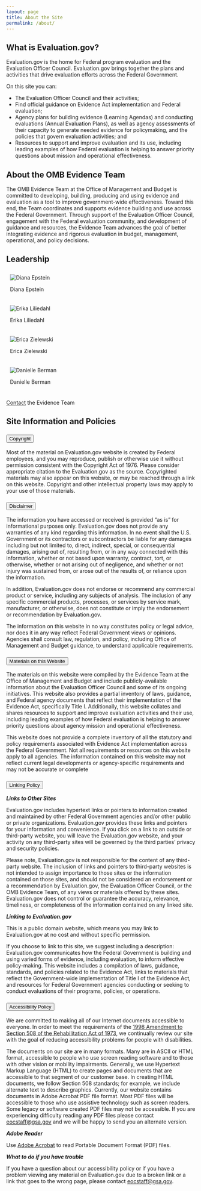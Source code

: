 ```yaml
---
layout: page
title: About the Site
permalink: /about/
---
```


<section class="grid-container padding-left-0 padding-right-1">
<h2>What is Evaluation.gov?</h2>
<p>Evaluation.gov is the home for Federal program evaluation and the Evaluation Officer Council. Evaluation.gov brings together the plans and activities that drive evaluation efforts across the Federal Government.</p>
        <p>On this site you can:</p>
        <ul>
            <li>The Evaluation Officer Council and their activities;</li>
            <li>Find official guidance on Evidence Act implementation and Federal evaluation;</li>
            <li>Agency plans for building evidence (Learning Agendas) and conducting evaluations (Annual Evaluation Plans), as well as agency assessments of their capacity to generate needed evidence for policymaking, and the policies that govern evaluation activities; and</li>
            <li>Resources to support and improve evaluation and its use, including leading examples of how Federal evaluation is helping to answer priority questions about mission and operational effectiveness.</li>
        </ul>
<h2>About the OMB Evidence Team</h2>
    The OMB Evidence Team at the Office of Management and Budget is committed to developing, building, producing and using evidence and evaluation as a tool to improve government-wide effectiveness. Toward this end, the Team coordinates and supports evidence building and use across the Federal Government. Through support of the Evaluation Officer Council, engagement with the Federal evaluation community, and development of guidance and resources, the Evidence Team advances the goal of better integrating evidence and rigorous evaluation in budget, management, operational, and policy decisions. <br />

<div class="grid-container padding-left-0">
            <h2 class="font-sans-lg">Leadership</h2>
            <div class="usa-graphic-list__row grid-row grid-gap padding-top-0">
                <div class="tablet:grid-col-6 container" style="padding:10px;">
                        <div class="left">
                            <img class="photo" src="{{site.baseurl}}/assets/images/logo-omb.png" alt="Diana Epstein">
                        </div>
                        <div class="right">
                            <p><span class="name">Diana Epstein</span></p>
                        </div>
                </div>
                <div class="tablet:grid-col-6 container" style="padding:10px;">
                        <div class="left">
                            <img class="photo" src="{{site.baseurl}}/assets/images/logo-omb.png" alt="Erika Liliedahl">
                        </div>
                        <div class="right">
                            <p><span class="name">Erika Liliedahl</span></p>
                        </div>
                </div>
                </div>
                <div class="usa-graphic-list__row grid-row grid-gap padding-top-0">
                <div class="tablet:grid-col-6 container" style="padding:10px;">
                        <div class="left">
                            <img class="photo" src="{{site.baseurl}}/assets/images/logo-omb.png" alt="Erica Zielewski">
                        </div>
                        <div class="right">
                            <p><span class="name">Erica Zielewski</span></p>
                        </div>
                </div>
                <div class="tablet:grid-col-6 container" style="padding:10px;">
                        <div class="left">
                            <img class="photo" src="{{site.baseurl}}/assets/images/logo-omb.png" alt="Danielle Berman">
                        </div>
                        <div class="right">
                            <p><span class="name">Danielle Berman</span></p>
                        </div>
                </div>
            </div>
        </div>
    <p><a href="mailto:evidence@omb.eop.gov">Contact</a> the Evidence Team</p>
<h2>Site Information and Policies</h2>

<div class="usa-accordion usa-accordion--bordered">
      <!-- Use the accurate heading level to maintain the document outline -->
      <h3 class="usa-accordion__heading">
        <button class="usa-accordion__button" aria-expanded="false" aria-controls="b-a1">
          Copyright
        </button>
      </h3>
      <div id="b-a1" class="usa-accordion__content">
        <p>Most of the material on Evaluation.gov website is created by Federal employees, and you may reproduce, publish or otherwise use it without permission consistent with the Copyright Act of 1976. Please consider appropriate citation to the Evaluation.gov as the source. Copyrighted materials may also appear on this website, or may be reached through a link on this website. Copyright and other intellectual property laws may apply to your use of those materials.</p>
      </div>
      <!-- Use the accurate heading level to maintain the document outline -->
      <h3 class="usa-accordion__heading">
        <button class="usa-accordion__button" aria-expanded="false" aria-controls="b-a2">
         Disclaimer
        </button>
      </h3>
      <div id="b-a2" class="usa-accordion__content">
        <p>The information you have accessed or received is provided “as is” for informational purposes only. Evaluation.gov does not provide any warranties of any kind regarding this information. In no event shall the U.S. Government or its contractors or subcontractors be liable for any damages including but not limited to, direct, indirect, special, or consequential damages, arising out of, resulting from, or in any way connected with this information, whether or not based upon warranty, contract, tort, or otherwise, whether or not arising out of negligence, and whether or not injury was sustained from, or arose out of the results of, or reliance upon the information.</p>
        <p>In addition, Evaluation.gov does not endorse or recommend any commercial product or service, including any subjects of analysis. The inclusion of any specific commercial products, processes, or services by service mark, manufacturer, or otherwise, does not constitute or imply the endorsement or recommendation by Evaluation.gov.</p>
        <p>The information on this website in no way constitutes policy or legal advice, nor does it in any way reflect Federal Government views or opinions. Agencies shall consult law, regulation, and policy, including Office of Management and Budget guidance, to understand applicable requirements.</p>
      </div>
      <!-- Use the accurate heading level to maintain the document outline -->
      <h3 class="usa-accordion__heading">
        <button class="usa-accordion__button" aria-expanded="false" aria-controls="b-a3">
          Materials on this Website
        </button>
      </h3>
      <div id="b-a3" class="usa-accordion__content">
        <p>The materials on this website were compiled by the Evidence Team at the Office of Management and Budget and include publicly-available information about the Evaluation Officer Council and some of its ongoing initiatives. This website also provides a partial inventory of laws, guidance, and Federal agency documents that reflect their implementation of the Evidence Act, specifically Title I. Additionally, this website collates and shares resources to support and improve evaluation activities and their use, including leading examples of how Federal evaluation is helping to answer priority questions about agency mission and operational effectiveness.</p>
        <p>This website does not provide a complete inventory of all the statutory and policy requirements associated with Evidence Act implementation across the Federal Government. Not all requirements or resources on this website apply to all agencies. The information contained on this website may not reflect current legal developments or agency-specific requirements and may not be accurate or complete</p>
      </div>
      <!-- Use the accurate heading level to maintain the document outline -->
      <h3 class="usa-accordion__heading">
        <button class="usa-accordion__button" aria-expanded="false" aria-controls="b-a4">
          Linking Policy
        </button>
      </h3>
      <div id="b-a4" class="usa-accordion__content">
        <p><strong><em>Links to Other Sites</em></strong></p> 
        <p>Evaluation.gov includes hypertext links or pointers to information created and maintained by other Federal Government agencies and/or other public or private organizations. Evaluation.gov provides these links and pointers for your information and convenience. If you click on a link to an outside or third-party website, you will leave the Evaluation.gov website, and your activity on any third-party sites will be governed by the third parties’ privacy and security policies.</p>
        <p>Please note, Evaluation.gov is not responsible for the content of any third-party website. The inclusion of links and pointers to third-party websites is not intended to assign importance to those sites or the information contained on those sites, and should not be considered an endorsement or a recommendation by Evaluation.gov, the Evaluation Officer Council, or the OMB Evidence Team, of any views or materials offered by these sites. Evaluation.gov does not control or guarantee the accuracy, relevance, timeliness, or completeness of the information contained on any linked site.</p>
        <p><strong><em>Linking to Evaluation.gov</em></strong></p>
        <p>This is a public domain website, which means you may link to Evaluation.gov at no cost and without specific permission.</p>
        <p>If you choose to link to this site, we suggest including a description: Evaluation.gov communicates how the Federal Government is building and using varied forms of evidence, including evaluation, to inform effective policy-making.  This website includes a compilation of laws, guidance, standards, and policies related to the Evidence Act, links to materials that reflect the Government-wide implementation of Title I of the Evidence Act, and resources for Federal Government agencies conducting or seeking to conduct evaluations of their programs, policies, or operations.</p>
      </div>
      <!-- Use the accurate heading level to maintain the document outline -->
      <h3 class="usa-accordion__heading">
        <button class="usa-accordion__button" aria-expanded="false" aria-controls="b-a5">
          Accessibility Policy
        </button>
      </h3>
      <div id="b-a5" class="usa-accordion__content">
        <p>We are committed to making all of our Internet documents accessible to everyone. In order to meet the requirements of the <a href="https://www.section508.gov/manage/laws-and-policies">1998 Amendment to Section 508 of the Rehabilitation Act of 1973</a>, we continually review our site with the goal of reducing accessibility problems for people with disabilities.</p>
        <p>The documents on our site are in many formats. Many are in ASCII or HTML format, accessible to people who use screen reading software and to those with other vision or mobility impairments. Generally, we use Hypertext Markup Language (HTML) to create pages and documents that are accessible to that segment of our customer base. In creating HTML documents, we follow Section 508 standards; for example, we include alternate text to describe graphics. Currently, our website contains documents in Adobe Acrobat PDF file format. Most PDF files will be accessible to those who use assistive technology such as screen readers. Some legacy or software created PDF files may not be accessible. If you are experiencing difficulty reading any PDF files please contact <a href="mailto:eocstaff@gsa.gov">eocstaff@gsa.gov</a> and we will be happy to send you an alternate version.</p>
        <p><strong><em>Adobe Reader</em></strong></p>
        <p>Use <a href="https://acrobat.adobe.com/us/en/acrobat.html#50enu">Adobe Acrobat</a> to read Portable Document Format (PDF) files.</p>
        <p><strong><em>What to do if you have trouble</em></strong></p>
        <p>If you have a question about our accessibility policy or if you have a problem viewing any material on Evaluation.gov due to a broken link or a link that goes to the wrong page, please contact <a href="mailto:eocstaff@gsa.gov">eocstaff@gsa.gov</a>.</p>
      </div>
</div>
</section>
